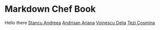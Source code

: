 # Markdown Chef Book

Hello there
[Stancu Andreea](/grupab/stancuandreea.md)
[Andrisan Ariana](/grupab/andrisanariana.md)
[Voinescu Delia](/grupab/voinescudelia.md)
[Tezi Cosmina](/grupab/tezicosmina.md)
